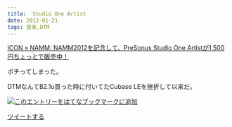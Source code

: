 ```yaml
---
title:  Studio One Artist
date: 2012-01-21
tags: 音楽,DTM
---
```

[ICON » NAMM: NAMM2012を記念して、PreSonus Studio One
Artistが1,500円ちょっとで販売中！](http://icon.jp/archives/827)

ポチってしまった。

DTMなんてB2.1u買った時に付いてたCubase LEを挫折して以来だ。

[![このエントリーをはてなブックマークに追加](http://b.st-hatena.com/images/entry-button/button-only.gif)](http://b.hatena.ne.jp/entry/http://d.hatena.ne.jp "このエントリーをはてなブックマークに追加")

[ツイートする](http://twitter.com/share)
